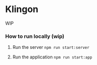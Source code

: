 # Klingon

WIP

### How to run locally (wip)

1. Run the server `npm run start:server`

2. Run the application `npm run start:app`

